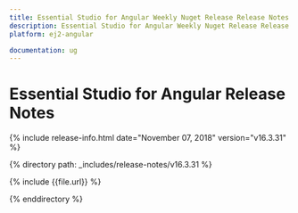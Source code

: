 ```yaml
---
title: Essential Studio for Angular Weekly Nuget Release Release Notes  
description: Essential Studio for Angular Weekly Nuget Release Release Notes  
platform: ej2-angular

documentation: ug
---
```


# Essential Studio for  Angular  Release Notes  

{% include release-info.html date="November 07, 2018"   version="v16.3.31"  %} 

{% directory path: _includes/release-notes/v16.3.31 %}

{% include {{file.url}} %}

{% enddirectory %}
